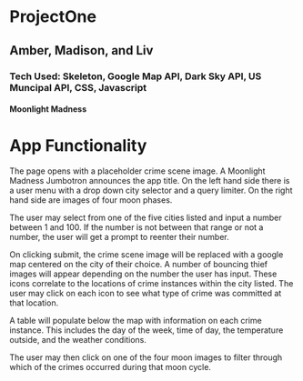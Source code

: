 # ProjectOne

## Amber, Madison, and Liv

### Tech Used: Skeleton, Google Map API, Dark Sky API, US Muncipal API, CSS, Javascript 

#### Moonlight Madness

App Functionality
=================

The page opens with a placeholder crime scene image. A Moonlight Madness Jumbotron announces the app title. On the left hand side there is a user menu with a drop down city selector and a query limiter. On the right hand side are images of four moon phases.

The user may select from one of the five cities listed and input a number between 1 and 100. If the number is not between that range or not a number, the user will get a prompt to reenter their number.

On clicking submit, the crime scene image will be replaced with a google map centered on the city of their choice. A number of bouncing thief images will appear depending on the number the user has input. These icons correlate to the locations of crime instances within the city listed. The user may click on each icon to see what type of crime was committed at that location. 

A table will populate below the map with information on each crime instance. This includes the day of the week, time of day, the temperature outside, and the weather conditions.

The user may then click on one of the four moon images to filter through which of the crimes occurred during that moon cycle.
